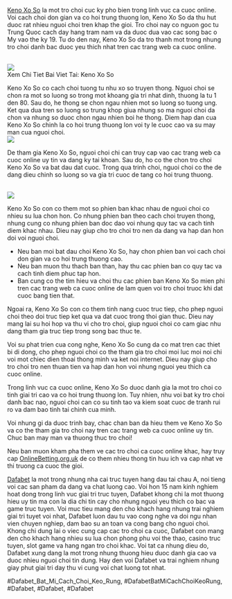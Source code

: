 <p><a href="https://dafabet.menu/keno-xo-so/">Keno Xo So</a> la mot tro choi cuc ky pho bien trong linh vuc ca cuoc online. Voi cach choi don gian va co hoi trung thuong lon, Keno Xo So da thu hut duoc rat nhieu nguoi choi tren khap the gioi. Tro choi nay co nguon goc tu Trung Quoc cach day hang tram nam va da duoc dua vao cac song bac o My vao the ky 19. Tu do den nay, Keno Xo So da tro thanh mot trong nhung tro choi danh bac duoc yeu thich nhat tren cac trang web ca cuoc online.</p><br><img src="https://dafabet.menu/wp-content/uploads/2024/05/download.png"></br>
Xem Chi Tiet Bai Viet Tai: Keno Xo So<p>Keno Xo So co cach choi tuong tu nhu xo so truyen thong. Nguoi choi se chon ra mot so luong so trong mot khoang gia tri nhat dinh, thuong la tu 1 den 80. Sau do, he thong se chon ngau nhien mot so luong so tuong ung. Ket qua dua tren so luong so trung khop giua nhung so ma nguoi choi da chon va nhung so duoc chon ngau nhien boi he thong. Diem hap dan cua Keno Xo So chinh la co hoi trung thuong lon voi ty le cuoc cao va su may man cua nguoi choi.<br><img src="https://dafabet.menu/wp-content/uploads/2024/05/dafabet-screen-840.webp"></br><p>De tham gia Keno Xo So, nguoi choi chi can truy cap vao cac trang web ca cuoc online uy tin va dang ky tai khoan. Sau do, ho co the chon tro choi Keno Xo So va bat dau dat cuoc. Trong qua trinh choi, nguoi choi co the de dang dieu chinh so luong so va gia tri cuoc de tang co hoi trung thuong.</p><br><img src="https://dafabet.menu/wp-content/uploads/2024/05/Dafabetlogo.jpg"></br><p>Keno Xo So con co them mot so phien ban khac nhau de nguoi choi co nhieu su lua chon hon. Co nhung phien ban theo cach choi truyen thong, nhung cung co nhung phien ban doc dao voi nhung quy tac va cach tinh diem khac nhau. Dieu nay giup cho tro choi tro nen da dang va hap dan hon doi voi nguoi choi.<ul>
<li>Neu ban moi bat dau choi Keno Xo So, hay chon phien ban voi cach choi don gian va co hoi trung thuong cao.</li>
<li>Neu ban muon thu thach ban than, hay thu cac phien ban co quy tac va cach tinh diem phuc tap hon.</li>
<li>Ban cung co the tim hieu va choi thu cac phien ban Keno Xo So mien phi tren cac trang web ca cuoc online de lam quen voi tro choi truoc khi dat cuoc bang tien that.</li>
</ul><p>Ngoai ra, Keno Xo So con co them tinh nang cuoc truc tiep, cho phep nguoi choi theo doi truc tiep ket qua va dat cuoc trong thoi gian thuc. Dieu nay mang lai su hoi hop va thu vi cho tro choi, giup nguoi choi co cam giac nhu dang tham gia truc tiep trong song bac thuc te.</p><p>Voi su phat trien cua cong nghe, Keno Xo So cung da co mat tren cac thiet bi di dong, cho phep nguoi choi co the tham gia tro choi moi luc moi noi chi voi mot chiec dien thoai thong minh va ket noi internet. Dieu nay giup cho tro choi tro nen thuan tien va hap dan hon voi nhung nguoi yeu thich ca cuoc online.<p>Trong linh vuc ca cuoc online, Keno Xo So duoc danh gia la mot tro choi co tinh giai tri cao va co hoi trung thuong lon. Tuy nhien, nhu voi bat ky tro choi danh bac nao, nguoi choi can co su tinh tao va kiem soat cuoc de tranh rui ro va dam bao tinh tai chinh cua minh.</p><p>Voi nhung gi da duoc trinh bay, chac chan ban da hieu them ve Keno Xo So va co the tham gia tro choi nay tren cac trang web ca cuoc online uy tin. Chuc ban may man va thuong thuc tro choi!</p><p>Neu ban muon kham pha them ve cac tro choi ca cuoc online khac, hay truy cap <a href="https://www.onlinebetting.org.uk/">OnlineBetting.org.uk</a> de co them nhieu thong tin huu ich va cap nhat ve thi truong ca cuoc the gioi.</p><p><a href="https://dafabet.menu/">Dafabet</a> la mot trong nhung nha cai truc tuyen hang dau tai chau A, noi tieng voi cac san pham da dang va chat luong cao. Voi hon 15 nam kinh nghiem hoat dong trong linh vuc giai tri truc tuyen, Dafabet khong chi la mot thuong hieu uy tin ma con la dia chi tin cay cho nhung nguoi yeu thich co bac va game truc tuyen. Voi muc tieu mang den cho khach hang nhung trai nghiem giai tri tuyet voi nhat, Dafabet luon dau tu vao cong nghe va doi ngu nhan vien chuyen nghiep, dam bao su an toan va cong bang cho nguoi choi. Khong chi dung lai o viec cung cap cac tro choi ca cuoc, Dafabet con mang den cho khach hang nhieu su lua chon phong phu voi the thao, casino truc tuyen, slot game va hang ngan tro choi khac. Voi tat ca nhung dieu do, Dafabet xung dang la mot trong nhung thuong hieu duoc danh gia cao va duoc nhieu nguoi choi tin dung. Hay den voi Dafabet va trai nghiem nhung giay phut giai tri day thu vi cung voi chat luong tot nhat.</p>
#Dafabet_Bat_Mi_Cach_Choi_Keo_Rung, #DafabetBatMiCachChoiKeoRung, #Dafabet, #Dafabet, #Dafabet

